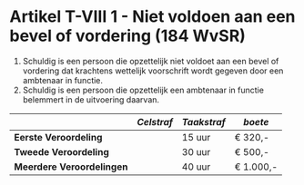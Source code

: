 # Artikel T-VIII 1 - Niet voldoen aan een bevel of vordering (184 WvSR)

1. Schuldig is een persoon die opzettelijk niet voldoet aan een bevel of vordering dat krachtens wettelijk voorschrift wordt gegeven door een ambtenaar in functie.
2. Schuldig is een persoon die opzettelijk een ambtenaar in functie belemmert in de uitvoering daarvan.

|                             | _Celstraf_ | _Taakstraf_ | _boete_   |
| --------------------------- | ---------- | ----------- | --------- |
| **Eerste Veroordeling**     |            | 15 uur      | € 320,-   |
| **Tweede Veroordeling**     |            | 30 uur      | € 500,-   |
| **Meerdere Veroordelingen** |            | 40 uur      | € 1.000,- |
